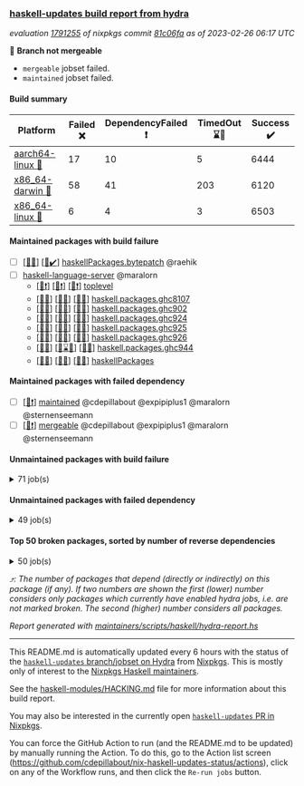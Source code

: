 ### [haskell-updates build report from hydra](https://hydra.nixos.org/jobset/nixpkgs/haskell-updates)
*evaluation [1791255](https://hydra.nixos.org/eval/1791255) of nixpkgs commit [81c06fa](https://github.com/NixOS/nixpkgs/commits/81c06fad7329dea2a56d989b2210e39711cfa8e3) as of 2023-02-26 06:17 UTC*

:red_circle: **Branch not mergeable**
  * `mergeable` jobset failed.
  * `maintained` jobset failed.

#### Build summary

 | Platform | Failed :x: | DependencyFailed :heavy_exclamation_mark: | TimedOut :hourglass::no_entry_sign: | Success :heavy_check_mark: | 
 | --- | --- | --- | --- | --- | 
 | [aarch64-linux :iphone:](https://hydra.nixos.org/eval/1791255?filter=.aarch64-linux) | 17 | 10 | 5 | 6444 | 
 | [x86_64-darwin :apple:](https://hydra.nixos.org/eval/1791255?filter=.x86_64-darwin) | 58 | 41 | 203 | 6120 | 
 | [x86_64-linux :penguin:](https://hydra.nixos.org/eval/1791255?filter=.x86_64-linux) | 6 | 4 | 3 | 6503 | 
#### Maintained packages with build failure
- [ ] [[:apple::x:]](https://hydra.nixos.org/build/209954454) [[:penguin::heavy_check_mark:]](https://hydra.nixos.org/build/209952263) [haskellPackages.bytepatch](https://hydra.nixos.org/eval/1791255?filter=haskellPackages.bytepatch) @raehik
- [ ] [haskell-language-server](https://hydra.nixos.org/eval/1791255?filter=haskell-language-server) @maralorn
  - [[:iphone::heavy_exclamation_mark:]](https://hydra.nixos.org/build/209951145) [[:apple::heavy_exclamation_mark:]](https://hydra.nixos.org/build/209955593) [[:penguin::heavy_exclamation_mark:]](https://hydra.nixos.org/build/209952945) [toplevel](https://hydra.nixos.org/eval/1791255?filter=haskell-language-server)
  - [[:iphone::x:]](https://hydra.nixos.org/build/209952603) [[:apple::x:]](https://hydra.nixos.org/build/209956152) [[:penguin::x:]](https://hydra.nixos.org/build/209954206) [haskell.packages.ghc8107](https://hydra.nixos.org/eval/1791255?filter=haskell.packages.ghc8107.haskell-language-server)
  - [[:iphone::x:]](https://hydra.nixos.org/build/209953105) [[:apple::x:]](https://hydra.nixos.org/build/209951479) [[:penguin::x:]](https://hydra.nixos.org/build/209955437) [haskell.packages.ghc902](https://hydra.nixos.org/eval/1791255?filter=haskell.packages.ghc902.haskell-language-server)
  - [[:iphone::x:]](https://hydra.nixos.org/build/209953048) [[:apple::x:]](https://hydra.nixos.org/build/209954298) [[:penguin::x:]](https://hydra.nixos.org/build/209954137) [haskell.packages.ghc924](https://hydra.nixos.org/eval/1791255?filter=haskell.packages.ghc924.haskell-language-server)
  - [[:iphone::x:]](https://hydra.nixos.org/build/209954243) [[:apple::x:]](https://hydra.nixos.org/build/209955189) [[:penguin::x:]](https://hydra.nixos.org/build/209954491) [haskell.packages.ghc925](https://hydra.nixos.org/eval/1791255?filter=haskell.packages.ghc925.haskell-language-server)
  - [[:iphone::x:]](https://hydra.nixos.org/build/209953602) [[:apple::x:]](https://hydra.nixos.org/build/209954858) [[:penguin::x:]](https://hydra.nixos.org/build/209951540) [haskell.packages.ghc926](https://hydra.nixos.org/eval/1791255?filter=haskell.packages.ghc926.haskell-language-server)
  - [[:iphone::x:]](https://hydra.nixos.org/build/210481137) [[:apple::hourglass::no_entry_sign:]](https://hydra.nixos.org/build/210481112) [[:penguin::x:]](https://hydra.nixos.org/build/210481147) [haskell.packages.ghc944](https://hydra.nixos.org/eval/1791255?filter=haskell.packages.ghc944.haskell-language-server)
  - [[:iphone::x:]](https://hydra.nixos.org/build/209951643) [[:apple::x:]](https://hydra.nixos.org/build/209950937) [[:penguin::x:]](https://hydra.nixos.org/build/209951330) [haskellPackages](https://hydra.nixos.org/eval/1791255?filter=haskellPackages.haskell-language-server)
#### Maintained packages with failed dependency
- [ ] [[:penguin::heavy_exclamation_mark:]](https://hydra.nixos.org/build/210527243) [maintained](https://hydra.nixos.org/eval/1791255?filter=maintained) @cdepillabout @expipiplus1 @maralorn @sternenseemann
- [ ] [[:penguin::heavy_exclamation_mark:]](https://hydra.nixos.org/build/210123546) [mergeable](https://hydra.nixos.org/eval/1791255?filter=mergeable) @cdepillabout @expipiplus1 @maralorn @sternenseemann
#### Unmaintained packages with build failure
<details><summary>71 job(s) </summary>

- [ ] [[:iphone::x:]](https://hydra.nixos.org/build/209046846) [[:apple::hourglass::no_entry_sign:]](https://hydra.nixos.org/build/209041478) [[:penguin::heavy_check_mark:]](https://hydra.nixos.org/build/209044185) [haskellPackages.quic](https://hydra.nixos.org/eval/1791255?filter=haskellPackages.quic)  :arrow_heading_up: 2 | 2
- [ ] [[:iphone::x:]](https://hydra.nixos.org/build/209359120) [[:apple::heavy_check_mark:]](https://hydra.nixos.org/build/209358625) [[:penguin::heavy_check_mark:]](https://hydra.nixos.org/build/209363657) [haskellPackages.Crypto](https://hydra.nixos.org/eval/1791255?filter=haskellPackages.Crypto)  :arrow_heading_up: 1 | 22
- [ ] [[:iphone::heavy_check_mark:]](https://hydra.nixos.org/build/209951693) [[:apple::x:]](https://hydra.nixos.org/build/209950966) [[:penguin::heavy_check_mark:]](https://hydra.nixos.org/build/209954744) [haskellPackages.thyme](https://hydra.nixos.org/eval/1791255?filter=haskellPackages.thyme)  :arrow_heading_up: 1 | 15
- [ ] [[:iphone::x:]](https://hydra.nixos.org/build/209952679) [[:apple::heavy_check_mark:]](https://hydra.nixos.org/build/209950687) [[:penguin::heavy_check_mark:]](https://hydra.nixos.org/build/209955960) [haskellPackages.hw-simd](https://hydra.nixos.org/eval/1791255?filter=haskellPackages.hw-simd)  :arrow_heading_up: 1 | 8
- [ ] [[:iphone::heavy_check_mark:]](https://hydra.nixos.org/build/210123548) [[:apple::x:]](https://hydra.nixos.org/build/210123554) [[:penguin::heavy_check_mark:]](https://hydra.nixos.org/build/210123551) [haskellPackages.inline-r](https://hydra.nixos.org/eval/1791255?filter=haskellPackages.inline-r)  :arrow_heading_up: 1 | 4
- [ ] [[:iphone::heavy_check_mark:]](https://hydra.nixos.org/build/209363891) [[:apple::x:]](https://hydra.nixos.org/build/209365573) [[:penguin::x:]](https://hydra.nixos.org/build/209356952) [haskellPackages.type-natural](https://hydra.nixos.org/eval/1791255?filter=haskellPackages.type-natural)  :arrow_heading_up: 1 | 4
- [ ] [[:iphone::x:]](https://hydra.nixos.org/build/209030274) [[:apple::heavy_check_mark:]](https://hydra.nixos.org/build/209046863) [[:penguin::heavy_check_mark:]](https://hydra.nixos.org/build/209042297) [haskellPackages.long-double](https://hydra.nixos.org/eval/1791255?filter=haskellPackages.long-double)  :arrow_heading_up: 1 | 2
- [ ] [[:iphone::heavy_check_mark:]](https://hydra.nixos.org/build/209955323) [[:apple::x:]](https://hydra.nixos.org/build/209951739) [[:penguin::heavy_check_mark:]](https://hydra.nixos.org/build/209954687) [haskellPackages.posix-socket](https://hydra.nixos.org/eval/1791255?filter=haskellPackages.posix-socket)  :arrow_heading_up: 1 | 2
- [ ] [[:iphone::heavy_check_mark:]](https://hydra.nixos.org/build/210527203) [[:apple::x:]](https://hydra.nixos.org/build/210527270) [[:penguin::heavy_check_mark:]](https://hydra.nixos.org/build/210527200) [haskellPackages.gi-gdkx11](https://hydra.nixos.org/eval/1791255?filter=haskellPackages.gi-gdkx11)  :arrow_heading_up: 1 | 1
- [ ] [[:iphone::x:]](https://hydra.nixos.org/build/209361817) [[:apple::heavy_check_mark:]](https://hydra.nixos.org/build/209361181) [[:penguin::heavy_check_mark:]](https://hydra.nixos.org/build/209357504) [haskellPackages.mighty-metropolis](https://hydra.nixos.org/eval/1791255?filter=haskellPackages.mighty-metropolis)  :arrow_heading_up: 1 | 1
- [ ] [[:iphone::x:]](https://hydra.nixos.org/build/209365365) [[:apple::heavy_check_mark:]](https://hydra.nixos.org/build/209360455) [[:penguin::heavy_check_mark:]](https://hydra.nixos.org/build/209361668) [haskellPackages.nlopt-haskell](https://hydra.nixos.org/eval/1791255?filter=haskellPackages.nlopt-haskell)  :arrow_heading_up: 1 | 1
- [ ] [[:iphone::heavy_check_mark:]](https://hydra.nixos.org/build/209032682) [[:apple::x:]](https://hydra.nixos.org/build/209030396) [[:penguin::heavy_check_mark:]](https://hydra.nixos.org/build/209038242) [haskellPackages.openal-ffi](https://hydra.nixos.org/eval/1791255?filter=haskellPackages.openal-ffi)  :arrow_heading_up: 1 | 1
- [ ] [[:apple::x:]](https://hydra.nixos.org/build/209365700) [[:penguin::heavy_check_mark:]](https://hydra.nixos.org/build/209365479) [haskellPackages.swisstable](https://hydra.nixos.org/eval/1791255?filter=haskellPackages.swisstable)  :arrow_heading_up: 1 | 1
- [ ] [[:iphone::x:]](https://hydra.nixos.org/build/209951883) [[:apple::x:]](https://hydra.nixos.org/build/209951257) [[:penguin::x:]](https://hydra.nixos.org/build/209954193) [haskellPackages.exon](https://hydra.nixos.org/eval/1791255?filter=haskellPackages.exon)  :arrow_heading_up: 0 | 13
- [ ] [[:iphone::x:]](https://hydra.nixos.org/build/209028488) [[:apple::heavy_check_mark:]](https://hydra.nixos.org/build/209042332) [[:penguin::heavy_check_mark:]](https://hydra.nixos.org/build/209045209) [haskellPackages.freetype2](https://hydra.nixos.org/eval/1791255?filter=haskellPackages.freetype2)  :arrow_heading_up: 0 | 9
- [ ] [[:iphone::heavy_check_mark:]](https://hydra.nixos.org/build/209358988) [[:apple::x:]](https://hydra.nixos.org/build/209364075) [[:penguin::heavy_check_mark:]](https://hydra.nixos.org/build/209359189) [haskellPackages.pipes-zlib](https://hydra.nixos.org/eval/1791255?filter=haskellPackages.pipes-zlib)  :arrow_heading_up: 0 | 5
- [ ] [[:iphone::x:]](https://hydra.nixos.org/build/209038946) [[:apple::heavy_check_mark:]](https://hydra.nixos.org/build/209045110) [[:penguin::heavy_check_mark:]](https://hydra.nixos.org/build/209044767) [haskellPackages.picosat](https://hydra.nixos.org/eval/1791255?filter=haskellPackages.picosat)  :arrow_heading_up: 0 | 3
- [ ] [[:iphone::heavy_check_mark:]](https://hydra.nixos.org/build/209951750) [[:apple::x:]](https://hydra.nixos.org/build/209954278) [[:penguin::x:]](https://hydra.nixos.org/build/209953544) [haskellPackages.json-rpc](https://hydra.nixos.org/eval/1791255?filter=haskellPackages.json-rpc)  :arrow_heading_up: 0 | 2
- [ ] [[:iphone::heavy_check_mark:]](https://hydra.nixos.org/build/209954276) [[:apple::x:]](https://hydra.nixos.org/build/209954959) [[:penguin::heavy_check_mark:]](https://hydra.nixos.org/build/209954330) [haskellPackages.h-raylib](https://hydra.nixos.org/eval/1791255?filter=haskellPackages.h-raylib)  :arrow_heading_up: 0 | 1
- [ ] [[:iphone::heavy_check_mark:]](https://hydra.nixos.org/build/209039781) [[:apple::x:]](https://hydra.nixos.org/build/209034105) [[:penguin::heavy_check_mark:]](https://hydra.nixos.org/build/209032999) [haskellPackages.hamid](https://hydra.nixos.org/eval/1791255?filter=haskellPackages.hamid)  :arrow_heading_up: 0 | 1
- [ ] [[:iphone::heavy_check_mark:]](https://hydra.nixos.org/build/209365688) [[:apple::x:]](https://hydra.nixos.org/build/209361430) [[:penguin::heavy_check_mark:]](https://hydra.nixos.org/build/209364325) [haskellPackages.hmatrix-morpheus](https://hydra.nixos.org/eval/1791255?filter=haskellPackages.hmatrix-morpheus)  :arrow_heading_up: 0 | 1
- [ ] [[:iphone::heavy_check_mark:]](https://hydra.nixos.org/build/209032040) [[:apple::x:]](https://hydra.nixos.org/build/209046460) [[:penguin::heavy_check_mark:]](https://hydra.nixos.org/build/209044834) [haskellPackages.huckleberry](https://hydra.nixos.org/eval/1791255?filter=haskellPackages.huckleberry)  :arrow_heading_up: 0 | 1
- [ ] [[:iphone::heavy_check_mark:]](https://hydra.nixos.org/build/209041265) [[:apple::x:]](https://hydra.nixos.org/build/209041884) [[:penguin::heavy_check_mark:]](https://hydra.nixos.org/build/209033734) [haskellPackages.select](https://hydra.nixos.org/eval/1791255?filter=haskellPackages.select)  :arrow_heading_up: 0 | 1
- [ ] [[:iphone::heavy_check_mark:]](https://hydra.nixos.org/build/209357611) [[:apple::x:]](https://hydra.nixos.org/build/209362341) [[:penguin::heavy_check_mark:]](https://hydra.nixos.org/build/209361543) [haskellPackages.simple-vec3](https://hydra.nixos.org/eval/1791255?filter=haskellPackages.simple-vec3)  :arrow_heading_up: 0 | 1
- [ ] [[:iphone::heavy_check_mark:]](https://hydra.nixos.org/build/209027522) [[:apple::x:]](https://hydra.nixos.org/build/209037369) [[:penguin::heavy_check_mark:]](https://hydra.nixos.org/build/209030513) [haskellPackages.sysinfo](https://hydra.nixos.org/eval/1791255?filter=haskellPackages.sysinfo)  :arrow_heading_up: 0 | 1
- [ ] [[:iphone::heavy_check_mark:]](https://hydra.nixos.org/build/209361094) [[:apple::x:]](https://hydra.nixos.org/build/209356895) [[:penguin::heavy_check_mark:]](https://hydra.nixos.org/build/209363027) [haskellPackages.FractalArt](https://hydra.nixos.org/eval/1791255?filter=haskellPackages.FractalArt) 
- [ ] [[:iphone::x:]](https://hydra.nixos.org/build/209043561) [[:apple::heavy_check_mark:]](https://hydra.nixos.org/build/209033872) [[:penguin::heavy_check_mark:]](https://hydra.nixos.org/build/209030802) [haskellPackages.HsASA](https://hydra.nixos.org/eval/1791255?filter=haskellPackages.HsASA) 
- [ ] [[:iphone::heavy_check_mark:]](https://hydra.nixos.org/build/209041993) [[:apple::x:]](https://hydra.nixos.org/build/209036878) [[:penguin::heavy_check_mark:]](https://hydra.nixos.org/build/209034497) [haskellPackages.al](https://hydra.nixos.org/eval/1791255?filter=haskellPackages.al) 
- [ ] [[:iphone::heavy_check_mark:]](https://hydra.nixos.org/build/209040210) [[:apple::x:]](https://hydra.nixos.org/build/209029029) [[:penguin::heavy_check_mark:]](https://hydra.nixos.org/build/209041755) [haskellPackages.env-extra](https://hydra.nixos.org/eval/1791255?filter=haskellPackages.env-extra) 
- [ ] [[:iphone::heavy_check_mark:]](https://hydra.nixos.org/build/209359608) [[:apple::x:]](https://hydra.nixos.org/build/209358395) [[:penguin::heavy_check_mark:]](https://hydra.nixos.org/build/209362123) [haskellPackages.epub-tools](https://hydra.nixos.org/eval/1791255?filter=haskellPackages.epub-tools) 
- [ ] [[:iphone::heavy_check_mark:]](https://hydra.nixos.org/build/209039125) [[:apple::x:]](https://hydra.nixos.org/build/209035742) [[:penguin::heavy_check_mark:]](https://hydra.nixos.org/build/209043684) [haskellPackages.float128](https://hydra.nixos.org/eval/1791255?filter=haskellPackages.float128) 
- [ ] [[:iphone::heavy_check_mark:]](https://hydra.nixos.org/build/209041192) [[:apple::x:]](https://hydra.nixos.org/build/209035354) [[:penguin::heavy_check_mark:]](https://hydra.nixos.org/build/209035065) [haskellPackages.fudgets](https://hydra.nixos.org/eval/1791255?filter=haskellPackages.fudgets) 
- [ ] [[:iphone::heavy_check_mark:]](https://hydra.nixos.org/build/209955933) [[:apple::x:]](https://hydra.nixos.org/build/209956273) [[:penguin::heavy_check_mark:]](https://hydra.nixos.org/build/209953684) [haskellPackages.gerrit](https://hydra.nixos.org/eval/1791255?filter=haskellPackages.gerrit) 
- [ ] [[:apple::x:]](https://hydra.nixos.org/build/210527220) [haskellPackages.gi-gtkosxapplication](https://hydra.nixos.org/eval/1791255?filter=haskellPackages.gi-gtkosxapplication) 
- [ ] [[:apple::x:]](https://hydra.nixos.org/build/209359436) [haskellPackages.gtk-mac-integration](https://hydra.nixos.org/eval/1791255?filter=haskellPackages.gtk-mac-integration) 
- [ ] [[:iphone::heavy_check_mark:]](https://hydra.nixos.org/build/209360800) [[:apple::x:]](https://hydra.nixos.org/build/209358885) [[:penguin::heavy_check_mark:]](https://hydra.nixos.org/build/209365569) [haskellPackages.gtk-traymanager](https://hydra.nixos.org/eval/1791255?filter=haskellPackages.gtk-traymanager) 
- [ ] [[:apple::x:]](https://hydra.nixos.org/build/209358837) [haskellPackages.gtk3-mac-integration](https://hydra.nixos.org/eval/1791255?filter=haskellPackages.gtk3-mac-integration) 
- [ ] [[:iphone::heavy_check_mark:]](https://hydra.nixos.org/build/209366024) [[:apple::x:]](https://hydra.nixos.org/build/209363206) [[:penguin::heavy_check_mark:]](https://hydra.nixos.org/build/209364262) [haskellPackages.highlight](https://hydra.nixos.org/eval/1791255?filter=haskellPackages.highlight) 
- [ ] [[:iphone::heavy_check_mark:]](https://hydra.nixos.org/build/209955843) [[:apple::x:]](https://hydra.nixos.org/build/209954473) [[:penguin::heavy_check_mark:]](https://hydra.nixos.org/build/209952432) [haskellPackages.hinotify-conduit](https://hydra.nixos.org/eval/1791255?filter=haskellPackages.hinotify-conduit) 
- [ ] [[:iphone::heavy_check_mark:]](https://hydra.nixos.org/build/209033371) [[:apple::x:]](https://hydra.nixos.org/build/209040201) [[:penguin::heavy_check_mark:]](https://hydra.nixos.org/build/209028682) [haskellPackages.hsshellscript](https://hydra.nixos.org/eval/1791255?filter=haskellPackages.hsshellscript) 
- [ ] [[:iphone::heavy_check_mark:]](https://hydra.nixos.org/build/209028049) [[:apple::x:]](https://hydra.nixos.org/build/209037503) [[:penguin::heavy_check_mark:]](https://hydra.nixos.org/build/209033339) [haskellPackages.hssourceinfo](https://hydra.nixos.org/eval/1791255?filter=haskellPackages.hssourceinfo) 
- [ ] [[:iphone::heavy_check_mark:]](https://hydra.nixos.org/build/209028726) [[:apple::x:]](https://hydra.nixos.org/build/209036581) [[:penguin::heavy_check_mark:]](https://hydra.nixos.org/build/209032595) [haskellPackages.hunspell-hs](https://hydra.nixos.org/eval/1791255?filter=haskellPackages.hunspell-hs) 
- [ ] [[:apple::x:]](https://hydra.nixos.org/build/209363816) [[:penguin::heavy_check_mark:]](https://hydra.nixos.org/build/209359344) [haskellPackages.inline-asm](https://hydra.nixos.org/eval/1791255?filter=haskellPackages.inline-asm) 
- [ ] [[:iphone::heavy_check_mark:]](https://hydra.nixos.org/build/209043120) [[:apple::x:]](https://hydra.nixos.org/build/209037299) [[:penguin::heavy_check_mark:]](https://hydra.nixos.org/build/209040383) [haskellPackages.interprocess](https://hydra.nixos.org/eval/1791255?filter=haskellPackages.interprocess) 
- [ ] [[:iphone::heavy_check_mark:]](https://hydra.nixos.org/build/209364441) [[:apple::x:]](https://hydra.nixos.org/build/209361167) [[:penguin::heavy_check_mark:]](https://hydra.nixos.org/build/209365587) [haskellPackages.intricacy](https://hydra.nixos.org/eval/1791255?filter=haskellPackages.intricacy) 
- [ ] [[:iphone::heavy_check_mark:]](https://hydra.nixos.org/build/209043196) [[:apple::x:]](https://hydra.nixos.org/build/209037848) [[:penguin::heavy_check_mark:]](https://hydra.nixos.org/build/209047112) [haskellPackages.ipcvar](https://hydra.nixos.org/eval/1791255?filter=haskellPackages.ipcvar) 
- [ ] [[:apple::x:]](https://hydra.nixos.org/build/209043496) [haskellPackages.kqueue](https://hydra.nixos.org/eval/1791255?filter=haskellPackages.kqueue) 
- [ ] [[:iphone::heavy_check_mark:]](https://hydra.nixos.org/build/209034923) [[:apple::x:]](https://hydra.nixos.org/build/209028600) [[:penguin::heavy_check_mark:]](https://hydra.nixos.org/build/209029340) [haskellPackages.linux-framebuffer](https://hydra.nixos.org/eval/1791255?filter=haskellPackages.linux-framebuffer) 
- [ ] [[:iphone::heavy_check_mark:]](https://hydra.nixos.org/build/209954867) [[:apple::heavy_check_mark:]](https://hydra.nixos.org/build/209954223) [[:penguin::x:]](https://hydra.nixos.org/build/209953415) [haskellPackages.ltext](https://hydra.nixos.org/eval/1791255?filter=haskellPackages.ltext) 
- [ ] [[:iphone::heavy_check_mark:]](https://hydra.nixos.org/build/209953078) [[:apple::x:]](https://hydra.nixos.org/build/209953163) [[:penguin::heavy_check_mark:]](https://hydra.nixos.org/build/209955370) [haskellPackages.mediawiki2latex](https://hydra.nixos.org/eval/1791255?filter=haskellPackages.mediawiki2latex) 
- [ ] [[:iphone::heavy_check_mark:]](https://hydra.nixos.org/build/209032281) [[:apple::x:]](https://hydra.nixos.org/build/209035640) [[:penguin::heavy_check_mark:]](https://hydra.nixos.org/build/209046301) [haskellPackages.memfd](https://hydra.nixos.org/eval/1791255?filter=haskellPackages.memfd) 
- [ ] [[:iphone::heavy_check_mark:]](https://hydra.nixos.org/build/209952642) [[:apple::x:]](https://hydra.nixos.org/build/209950611) [[:penguin::heavy_check_mark:]](https://hydra.nixos.org/build/209951323) [haskellPackages.persistent-pagination](https://hydra.nixos.org/eval/1791255?filter=haskellPackages.persistent-pagination) 
- [ ] [[:iphone::heavy_check_mark:]](https://hydra.nixos.org/build/209356982) [[:apple::x:]](https://hydra.nixos.org/build/209360083) [[:penguin::heavy_check_mark:]](https://hydra.nixos.org/build/209359452) [haskellPackages.phatsort](https://hydra.nixos.org/eval/1791255?filter=haskellPackages.phatsort) 
- [ ] [[:iphone::heavy_check_mark:]](https://hydra.nixos.org/build/209952472) [[:apple::x:]](https://hydra.nixos.org/build/209952784) [[:penguin::heavy_check_mark:]](https://hydra.nixos.org/build/209956072) [haskellPackages.ping-wrapper](https://hydra.nixos.org/eval/1791255?filter=haskellPackages.ping-wrapper) 
- [ ] [[:iphone::heavy_check_mark:]](https://hydra.nixos.org/build/209034271) [[:apple::x:]](https://hydra.nixos.org/build/209032285) [[:penguin::heavy_check_mark:]](https://hydra.nixos.org/build/209029256) [haskellPackages.posix-timer](https://hydra.nixos.org/eval/1791255?filter=haskellPackages.posix-timer) 
- [ ] [[:iphone::heavy_check_mark:]](https://hydra.nixos.org/build/209956355) [[:apple::x:]](https://hydra.nixos.org/build/209955212) [[:penguin::heavy_check_mark:]](https://hydra.nixos.org/build/209954562) [haskellPackages.powerqueue-distributed](https://hydra.nixos.org/eval/1791255?filter=haskellPackages.powerqueue-distributed) 
- [ ] [[:iphone::heavy_check_mark:]](https://hydra.nixos.org/build/209031661) [[:apple::x:]](https://hydra.nixos.org/build/209042470) [[:penguin::heavy_check_mark:]](https://hydra.nixos.org/build/209043555) [haskellPackages.procex](https://hydra.nixos.org/eval/1791255?filter=haskellPackages.procex) 
- [ ] [[:iphone::heavy_check_mark:]](https://hydra.nixos.org/build/209046125) [[:apple::x:]](https://hydra.nixos.org/build/209044053) [[:penguin::heavy_check_mark:]](https://hydra.nixos.org/build/209039122) [haskellPackages.pthread](https://hydra.nixos.org/eval/1791255?filter=haskellPackages.pthread) 
- [ ] [[:iphone::x:]](https://hydra.nixos.org/build/209950893) [[:apple::x:]](https://hydra.nixos.org/build/209953338) [[:penguin::x:]](https://hydra.nixos.org/build/209953465) [haskellPackages.quickcheck-lockstep](https://hydra.nixos.org/eval/1791255?filter=haskellPackages.quickcheck-lockstep) 
- [ ] [[:iphone::heavy_check_mark:]](https://hydra.nixos.org/build/209952504) [[:apple::x:]](https://hydra.nixos.org/build/209955385) [[:penguin::heavy_check_mark:]](https://hydra.nixos.org/build/209954901) [haskellPackages.sandwich-webdriver](https://hydra.nixos.org/eval/1791255?filter=haskellPackages.sandwich-webdriver) 
- [ ] [[:iphone::hourglass::no_entry_sign:]](https://hydra.nixos.org/build/209953133) [[:apple::x:]](https://hydra.nixos.org/build/209953444) [[:penguin::hourglass::no_entry_sign:]](https://hydra.nixos.org/build/209952457) [haskellPackages.servant-serialization](https://hydra.nixos.org/eval/1791255?filter=haskellPackages.servant-serialization) 
- [ ] [[:iphone::heavy_check_mark:]](https://hydra.nixos.org/build/209036053) [[:apple::x:]](https://hydra.nixos.org/build/209032373) [[:penguin::heavy_check_mark:]](https://hydra.nixos.org/build/209030175) [haskellPackages.shared-memory](https://hydra.nixos.org/eval/1791255?filter=haskellPackages.shared-memory) 
- [ ] [[:iphone::x:]](https://hydra.nixos.org/build/209953155) [[:apple::heavy_check_mark:]](https://hydra.nixos.org/build/209956309) [[:penguin::hourglass::no_entry_sign:]](https://hydra.nixos.org/build/209951847) [haskellPackages.significant-figures](https://hydra.nixos.org/eval/1791255?filter=haskellPackages.significant-figures) 
- [ ] [[:iphone::heavy_check_mark:]](https://hydra.nixos.org/build/209365452) [[:apple::x:]](https://hydra.nixos.org/build/209358547) [[:penguin::heavy_check_mark:]](https://hydra.nixos.org/build/209361267) [haskellPackages.tailfile-hinotify](https://hydra.nixos.org/eval/1791255?filter=haskellPackages.tailfile-hinotify) 
- [ ] [[:iphone::x:]](https://hydra.nixos.org/build/209038814) [[:penguin::heavy_check_mark:]](https://hydra.nixos.org/build/209041712) [haskellPackages.tasty-papi](https://hydra.nixos.org/eval/1791255?filter=haskellPackages.tasty-papi) 
- [ ] [[:iphone::x:]](https://hydra.nixos.org/build/209955992) [[:apple::heavy_check_mark:]](https://hydra.nixos.org/build/209955150) [[:penguin::heavy_check_mark:]](https://hydra.nixos.org/build/209955839) [haskellPackages.the-snip](https://hydra.nixos.org/eval/1791255?filter=haskellPackages.the-snip) 
- [ ] [[:iphone::x:]](https://hydra.nixos.org/build/209045887) [[:apple::heavy_check_mark:]](https://hydra.nixos.org/build/209040991) [[:penguin::heavy_check_mark:]](https://hydra.nixos.org/build/209032337) [haskellPackages.wiringPi](https://hydra.nixos.org/eval/1791255?filter=haskellPackages.wiringPi) 
- [ ] [[:iphone::x:]](https://hydra.nixos.org/build/209360576) [[:apple::heavy_check_mark:]](https://hydra.nixos.org/build/209360888) [[:penguin::heavy_check_mark:]](https://hydra.nixos.org/build/209361815) [haskellPackages.x86-64bit](https://hydra.nixos.org/eval/1791255?filter=haskellPackages.x86-64bit) 
- [ ] [[:iphone::heavy_check_mark:]](https://hydra.nixos.org/build/209045203) [[:apple::x:]](https://hydra.nixos.org/build/209027988) [[:penguin::heavy_check_mark:]](https://hydra.nixos.org/build/209035257) [haskellPackages.yoga](https://hydra.nixos.org/eval/1791255?filter=haskellPackages.yoga) 
- [ ] [[:iphone::heavy_check_mark:]](https://hydra.nixos.org/build/209042150) [[:apple::x:]](https://hydra.nixos.org/build/209035511) [[:penguin::heavy_check_mark:]](https://hydra.nixos.org/build/209036440) [haskellPackages.zot](https://hydra.nixos.org/eval/1791255?filter=haskellPackages.zot) 
- [ ] [[:iphone::heavy_check_mark:]](https://hydra.nixos.org/build/209039075) [[:apple::x:]](https://hydra.nixos.org/build/209038618) [[:penguin::heavy_check_mark:]](https://hydra.nixos.org/build/209030899) [haskellPackages.zxcvbn-c](https://hydra.nixos.org/eval/1791255?filter=haskellPackages.zxcvbn-c) 
</details>

#### Unmaintained packages with failed dependency
<details><summary>49 job(s) </summary>

- [ ] [[:iphone::heavy_check_mark:]](https://hydra.nixos.org/build/209955499) [[:apple::heavy_exclamation_mark:]](https://hydra.nixos.org/build/209953858) [[:penguin::heavy_check_mark:]](https://hydra.nixos.org/build/209954638) [haskellPackages.criterion](https://hydra.nixos.org/eval/1791255?filter=haskellPackages.criterion)  :arrow_heading_up: 11 | 63
- [ ] [[:iphone::heavy_check_mark:]](https://hydra.nixos.org/build/209954584) [[:apple::heavy_exclamation_mark:]](https://hydra.nixos.org/build/209950930) [[:penguin::heavy_check_mark:]](https://hydra.nixos.org/build/209953250) [haskellPackages.HasBigDecimal](https://hydra.nixos.org/eval/1791255?filter=haskellPackages.HasBigDecimal)  :arrow_heading_up: 4 | 12
- [ ] [[:iphone::heavy_check_mark:]](https://hydra.nixos.org/build/209950805) [[:apple::heavy_exclamation_mark:]](https://hydra.nixos.org/build/209951893) [[:penguin::heavy_check_mark:]](https://hydra.nixos.org/build/209953227) [haskellPackages.data-sketches](https://hydra.nixos.org/eval/1791255?filter=haskellPackages.data-sketches)  :arrow_heading_up: 3 | 9
- [ ] [[:iphone::heavy_check_mark:]](https://hydra.nixos.org/build/209951410) [[:apple::heavy_exclamation_mark:]](https://hydra.nixos.org/build/209951456) [[:penguin::heavy_check_mark:]](https://hydra.nixos.org/build/209953092) [haskellPackages.avro](https://hydra.nixos.org/eval/1791255?filter=haskellPackages.avro)  :arrow_heading_up: 2 | 10
- [ ] [[:iphone::heavy_check_mark:]](https://hydra.nixos.org/build/209951748) [[:apple::heavy_exclamation_mark:]](https://hydra.nixos.org/build/209955909) [[:penguin::heavy_check_mark:]](https://hydra.nixos.org/build/209954069) [haskellPackages.prometheus-client](https://hydra.nixos.org/eval/1791255?filter=haskellPackages.prometheus-client)  :arrow_heading_up: 2 | 8
- [ ] [[:iphone::heavy_check_mark:]](https://hydra.nixos.org/build/209955668) [[:apple::heavy_exclamation_mark:]](https://hydra.nixos.org/build/209953109) [[:penguin::heavy_check_mark:]](https://hydra.nixos.org/build/209950808) [haskellPackages.buffer-builder](https://hydra.nixos.org/eval/1791255?filter=haskellPackages.buffer-builder)  :arrow_heading_up: 1 | 6
- [ ] [[:iphone::heavy_check_mark:]](https://hydra.nixos.org/build/209952858) [[:apple::heavy_exclamation_mark:]](https://hydra.nixos.org/build/209954288) [[:penguin::heavy_check_mark:]](https://hydra.nixos.org/build/209955398) [haskellPackages.statistics-linreg](https://hydra.nixos.org/eval/1791255?filter=haskellPackages.statistics-linreg)  :arrow_heading_up: 1 | 2
- [ ] [[:iphone::heavy_check_mark:]](https://hydra.nixos.org/build/209952904) [[:apple::heavy_exclamation_mark:]](https://hydra.nixos.org/build/209953384) [[:penguin::heavy_check_mark:]](https://hydra.nixos.org/build/209955651) [haskellPackages.async-refresh](https://hydra.nixos.org/eval/1791255?filter=haskellPackages.async-refresh)  :arrow_heading_up: 1 | 1
- [ ] [futhark](https://hydra.nixos.org/eval/1791255?filter=futhark)  :arrow_heading_up: 1 | 1
  - [[:iphone::heavy_check_mark:]](https://hydra.nixos.org/build/209951605) [[:apple::heavy_check_mark:]](https://hydra.nixos.org/build/209954907) [[:penguin::heavy_check_mark:]](https://hydra.nixos.org/build/209956098) [toplevel](https://hydra.nixos.org/eval/1791255?filter=futhark)
  - [[:iphone::heavy_check_mark:]](https://hydra.nixos.org/build/209953640) [[:apple::heavy_exclamation_mark:]](https://hydra.nixos.org/build/209954433) [[:penguin::heavy_check_mark:]](https://hydra.nixos.org/build/209951914) [haskellPackages](https://hydra.nixos.org/eval/1791255?filter=haskellPackages.futhark)
- [ ] [[:iphone::heavy_exclamation_mark:]](https://hydra.nixos.org/build/209954663) [[:apple::heavy_exclamation_mark:]](https://hydra.nixos.org/build/209953838) [[:penguin::heavy_check_mark:]](https://hydra.nixos.org/build/209956189) [haskellPackages.http3](https://hydra.nixos.org/eval/1791255?filter=haskellPackages.http3)  :arrow_heading_up: 1 | 1
- [ ] [[:iphone::heavy_check_mark:]](https://hydra.nixos.org/build/209953994) [[:apple::heavy_exclamation_mark:]](https://hydra.nixos.org/build/209951139) [[:penguin::heavy_check_mark:]](https://hydra.nixos.org/build/209952792) [haskellPackages.shapes-math](https://hydra.nixos.org/eval/1791255?filter=haskellPackages.shapes-math)  :arrow_heading_up: 1 | 1
- [ ] [[:iphone::heavy_check_mark:]](https://hydra.nixos.org/build/209950803) [[:apple::heavy_exclamation_mark:]](https://hydra.nixos.org/build/209953147) [[:penguin::heavy_check_mark:]](https://hydra.nixos.org/build/209952659) [haskellPackages.discrimination](https://hydra.nixos.org/eval/1791255?filter=haskellPackages.discrimination)  :arrow_heading_up: 0 | 9
- [ ] [[:iphone::heavy_check_mark:]](https://hydra.nixos.org/build/209951092) [[:apple::heavy_exclamation_mark:]](https://hydra.nixos.org/build/209952938) [[:penguin::heavy_check_mark:]](https://hydra.nixos.org/build/209953851) [haskellPackages.language-avro](https://hydra.nixos.org/eval/1791255?filter=haskellPackages.language-avro)  :arrow_heading_up: 0 | 5
- [ ] [[:iphone::heavy_check_mark:]](https://hydra.nixos.org/build/209956175) [[:apple::heavy_exclamation_mark:]](https://hydra.nixos.org/build/209954909) [[:penguin::heavy_check_mark:]](https://hydra.nixos.org/build/209955365) [haskellPackages.prometheus-metrics-ghc](https://hydra.nixos.org/eval/1791255?filter=haskellPackages.prometheus-metrics-ghc)  :arrow_heading_up: 0 | 4
- [ ] [[:iphone::heavy_exclamation_mark:]](https://hydra.nixos.org/build/209955569) [[:apple::heavy_check_mark:]](https://hydra.nixos.org/build/209954673) [[:penguin::heavy_check_mark:]](https://hydra.nixos.org/build/209954914) [haskellPackages.hw-dsv](https://hydra.nixos.org/eval/1791255?filter=haskellPackages.hw-dsv)  :arrow_heading_up: 0 | 3
- [ ] [[:iphone::heavy_check_mark:]](https://hydra.nixos.org/build/209951263) [[:apple::heavy_exclamation_mark:]](https://hydra.nixos.org/build/209951887) [[:penguin::heavy_check_mark:]](https://hydra.nixos.org/build/209954117) [haskellPackages.wai-middleware-prometheus](https://hydra.nixos.org/eval/1791255?filter=haskellPackages.wai-middleware-prometheus)  :arrow_heading_up: 0 | 3
- [ ] [[:iphone::heavy_check_mark:]](https://hydra.nixos.org/build/209950640) [[:apple::heavy_exclamation_mark:]](https://hydra.nixos.org/build/209954785) [[:penguin::heavy_check_mark:]](https://hydra.nixos.org/build/209951064) [haskellPackages.cl3](https://hydra.nixos.org/eval/1791255?filter=haskellPackages.cl3)  :arrow_heading_up: 0 | 2
- [ ] [[:iphone::heavy_check_mark:]](https://hydra.nixos.org/build/209951298) [[:apple::heavy_exclamation_mark:]](https://hydra.nixos.org/build/209953290) [[:penguin::heavy_exclamation_mark:]](https://hydra.nixos.org/build/209953646) [haskellPackages.sized](https://hydra.nixos.org/eval/1791255?filter=haskellPackages.sized)  :arrow_heading_up: 0 | 2
- [ ] [[:iphone::heavy_check_mark:]](https://hydra.nixos.org/build/209954208) [[:apple::heavy_exclamation_mark:]](https://hydra.nixos.org/build/209951797) [[:penguin::heavy_check_mark:]](https://hydra.nixos.org/build/209953486) [haskellPackages.eventlog2html](https://hydra.nixos.org/eval/1791255?filter=haskellPackages.eventlog2html)  :arrow_heading_up: 0 | 1
- [ ] [[:iphone::heavy_exclamation_mark:]](https://hydra.nixos.org/build/209363754) [[:apple::heavy_check_mark:]](https://hydra.nixos.org/build/209357155) [[:penguin::heavy_check_mark:]](https://hydra.nixos.org/build/209361949) [haskellPackages.hS3](https://hydra.nixos.org/eval/1791255?filter=haskellPackages.hS3)  :arrow_heading_up: 0 | 1
- [ ] [[:iphone::heavy_check_mark:]](https://hydra.nixos.org/build/209954122) [[:apple::heavy_exclamation_mark:]](https://hydra.nixos.org/build/209956104) [[:penguin::heavy_check_mark:]](https://hydra.nixos.org/build/209956020) [haskellPackages.network-dns](https://hydra.nixos.org/eval/1791255?filter=haskellPackages.network-dns)  :arrow_heading_up: 0 | 1
- [ ] [[:iphone::heavy_check_mark:]](https://hydra.nixos.org/build/210123555) [[:apple::heavy_exclamation_mark:]](https://hydra.nixos.org/build/210123544) [[:penguin::heavy_check_mark:]](https://hydra.nixos.org/build/210123552) [haskellPackages.H](https://hydra.nixos.org/eval/1791255?filter=haskellPackages.H) 
- [ ] [[:iphone::heavy_check_mark:]](https://hydra.nixos.org/build/209953400) [[:apple::heavy_exclamation_mark:]](https://hydra.nixos.org/build/209951569) [[:penguin::heavy_check_mark:]](https://hydra.nixos.org/build/209951376) [haskellPackages.async-refresh-tokens](https://hydra.nixos.org/eval/1791255?filter=haskellPackages.async-refresh-tokens) 
- [ ] [[:iphone::heavy_check_mark:]](https://hydra.nixos.org/build/209956053) [[:apple::heavy_exclamation_mark:]](https://hydra.nixos.org/build/209954784) [[:penguin::heavy_check_mark:]](https://hydra.nixos.org/build/209950801) [haskellPackages.bench-show](https://hydra.nixos.org/eval/1791255?filter=haskellPackages.bench-show) 
- [ ] [[:iphone::heavy_exclamation_mark:]](https://hydra.nixos.org/build/209363579) [[:apple::heavy_check_mark:]](https://hydra.nixos.org/build/209357385) [[:penguin::heavy_check_mark:]](https://hydra.nixos.org/build/209362326) [haskellPackages.declarative](https://hydra.nixos.org/eval/1791255?filter=haskellPackages.declarative) 
- [ ] [[:iphone::heavy_check_mark:]](https://hydra.nixos.org/build/209953282) [[:apple::heavy_exclamation_mark:]](https://hydra.nixos.org/build/209952997) [[:penguin::heavy_check_mark:]](https://hydra.nixos.org/build/209954088) [haskellPackages.fastparser](https://hydra.nixos.org/eval/1791255?filter=haskellPackages.fastparser) 
- [ ] [[:iphone::heavy_exclamation_mark:]](https://hydra.nixos.org/build/209363078) [[:apple::heavy_check_mark:]](https://hydra.nixos.org/build/209365984) [[:penguin::heavy_check_mark:]](https://hydra.nixos.org/build/209358414) [haskellPackages.fishfood](https://hydra.nixos.org/eval/1791255?filter=haskellPackages.fishfood) 
- [ ] [[:iphone::heavy_check_mark:]](https://hydra.nixos.org/build/209953774) [[:apple::heavy_exclamation_mark:]](https://hydra.nixos.org/build/209953211) [[:penguin::heavy_check_mark:]](https://hydra.nixos.org/build/209953831) [haskellPackages.genvalidity-criterion](https://hydra.nixos.org/eval/1791255?filter=haskellPackages.genvalidity-criterion) 
- [ ] [[:iphone::heavy_check_mark:]](https://hydra.nixos.org/build/209952934) [[:apple::heavy_exclamation_mark:]](https://hydra.nixos.org/build/209950984) [[:penguin::heavy_check_mark:]](https://hydra.nixos.org/build/209955966) [haskellPackages.godot-megaparsec](https://hydra.nixos.org/eval/1791255?filter=haskellPackages.godot-megaparsec) 
- [ ] [[:iphone::heavy_check_mark:]](https://hydra.nixos.org/build/209955608) [[:apple::heavy_exclamation_mark:]](https://hydra.nixos.org/build/209951940) [[:penguin::heavy_check_mark:]](https://hydra.nixos.org/build/209952177) [haskellPackages.hashtable-benchmark](https://hydra.nixos.org/eval/1791255?filter=haskellPackages.hashtable-benchmark) 
- [ ] [[:iphone::heavy_exclamation_mark:]](https://hydra.nixos.org/build/209358383) [[:apple::heavy_check_mark:]](https://hydra.nixos.org/build/209364027) [[:penguin::heavy_check_mark:]](https://hydra.nixos.org/build/209363031) [haskellPackages.hmatrix-nlopt](https://hydra.nixos.org/eval/1791255?filter=haskellPackages.hmatrix-nlopt) 
- [ ] [[:apple::heavy_exclamation_mark:]](https://hydra.nixos.org/build/209365016) [[:penguin::heavy_check_mark:]](https://hydra.nixos.org/build/209366189) [haskellPackages.hs-swisstable-hashtables-class](https://hydra.nixos.org/eval/1791255?filter=haskellPackages.hs-swisstable-hashtables-class) 
- [ ] [[:iphone::heavy_check_mark:]](https://hydra.nixos.org/build/210123553) [[:apple::heavy_exclamation_mark:]](https://hydra.nixos.org/build/210123536) [[:penguin::heavy_check_mark:]](https://hydra.nixos.org/build/210123558) [haskellPackages.ihaskell-inline-r](https://hydra.nixos.org/eval/1791255?filter=haskellPackages.ihaskell-inline-r) 
- [ ] [[:iphone::heavy_check_mark:]](https://hydra.nixos.org/build/209955243) [[:apple::heavy_exclamation_mark:]](https://hydra.nixos.org/build/209954962) [[:penguin::heavy_check_mark:]](https://hydra.nixos.org/build/209954761) [haskellPackages.jord](https://hydra.nixos.org/eval/1791255?filter=haskellPackages.jord) 
- [ ] [[:iphone::heavy_check_mark:]](https://hydra.nixos.org/build/209950820) [[:apple::heavy_exclamation_mark:]](https://hydra.nixos.org/build/209953062) [[:penguin::heavy_check_mark:]](https://hydra.nixos.org/build/209954279) [haskellPackages.jump](https://hydra.nixos.org/eval/1791255?filter=haskellPackages.jump) 
- [ ] [[:iphone::heavy_check_mark:]](https://hydra.nixos.org/build/210069339) [[:apple::heavy_exclamation_mark:]](https://hydra.nixos.org/build/210069379) [[:penguin::heavy_check_mark:]](https://hydra.nixos.org/build/210069298) [haskellPackages.nix-serve-ng](https://hydra.nixos.org/eval/1791255?filter=haskellPackages.nix-serve-ng) 
- [ ] [[:iphone::heavy_check_mark:]](https://hydra.nixos.org/build/209955765) [[:apple::heavy_exclamation_mark:]](https://hydra.nixos.org/build/209952462) [[:penguin::heavy_check_mark:]](https://hydra.nixos.org/build/209951336) [haskellPackages.normalize](https://hydra.nixos.org/eval/1791255?filter=haskellPackages.normalize) 
- [ ] [[:iphone::heavy_check_mark:]](https://hydra.nixos.org/build/209951054) [[:apple::heavy_exclamation_mark:]](https://hydra.nixos.org/build/209954991) [[:penguin::heavy_check_mark:]](https://hydra.nixos.org/build/209952840) [haskellPackages.regression-simple](https://hydra.nixos.org/eval/1791255?filter=haskellPackages.regression-simple) 
- [ ] [[:iphone::heavy_exclamation_mark:]](https://hydra.nixos.org/build/209364147) [[:apple::heavy_check_mark:]](https://hydra.nixos.org/build/209357401) [[:penguin::heavy_check_mark:]](https://hydra.nixos.org/build/209360398) [haskellPackages.rounded-hw](https://hydra.nixos.org/eval/1791255?filter=haskellPackages.rounded-hw) 
- [ ] [[:iphone::heavy_check_mark:]](https://hydra.nixos.org/build/209953401) [[:apple::heavy_exclamation_mark:]](https://hydra.nixos.org/build/209953368) [[:penguin::heavy_check_mark:]](https://hydra.nixos.org/build/209956264) [haskellPackages.shake-futhark](https://hydra.nixos.org/eval/1791255?filter=haskellPackages.shake-futhark) 
- [ ] [[:iphone::heavy_check_mark:]](https://hydra.nixos.org/build/209952831) [[:apple::heavy_exclamation_mark:]](https://hydra.nixos.org/build/209954872) [[:penguin::heavy_check_mark:]](https://hydra.nixos.org/build/209951448) [haskellPackages.shapes](https://hydra.nixos.org/eval/1791255?filter=haskellPackages.shapes) 
- [ ] [[:iphone::heavy_check_mark:]](https://hydra.nixos.org/build/209955115) [[:apple::heavy_exclamation_mark:]](https://hydra.nixos.org/build/209953117) [[:penguin::heavy_check_mark:]](https://hydra.nixos.org/build/209954893) [haskellPackages.shapes-demo](https://hydra.nixos.org/eval/1791255?filter=haskellPackages.shapes-demo) 
- [ ] [[:iphone::heavy_exclamation_mark:]](https://hydra.nixos.org/build/209361000) [[:apple::heavy_check_mark:]](https://hydra.nixos.org/build/209361533) [[:penguin::heavy_check_mark:]](https://hydra.nixos.org/build/209358363) [haskellPackages.squeeze](https://hydra.nixos.org/eval/1791255?filter=haskellPackages.squeeze) 
- [ ] [[:iphone::heavy_check_mark:]](https://hydra.nixos.org/build/209953861) [[:apple::heavy_exclamation_mark:]](https://hydra.nixos.org/build/209953374) [[:penguin::heavy_check_mark:]](https://hydra.nixos.org/build/209956067) [haskellPackages.streaming-histogram](https://hydra.nixos.org/eval/1791255?filter=haskellPackages.streaming-histogram) 
- [ ] [[:iphone::heavy_check_mark:]](https://hydra.nixos.org/build/209952168) [[:apple::heavy_exclamation_mark:]](https://hydra.nixos.org/build/209951074) [[:penguin::heavy_check_mark:]](https://hydra.nixos.org/build/209950661) [haskellPackages.streamt](https://hydra.nixos.org/eval/1791255?filter=haskellPackages.streamt) 
- [ ] [[:iphone::heavy_exclamation_mark:]](https://hydra.nixos.org/build/209950815) [[:apple::heavy_exclamation_mark:]](https://hydra.nixos.org/build/209953678) [[:penguin::heavy_check_mark:]](https://hydra.nixos.org/build/209952219) [haskellPackages.warp-quic](https://hydra.nixos.org/eval/1791255?filter=haskellPackages.warp-quic) 
- [ ] [[:iphone::heavy_check_mark:]](https://hydra.nixos.org/build/209044051) [[:apple::heavy_exclamation_mark:]](https://hydra.nixos.org/build/209027411) [[:penguin::heavy_check_mark:]](https://hydra.nixos.org/build/209043661) [haskellPackages.xbattbar](https://hydra.nixos.org/eval/1791255?filter=haskellPackages.xbattbar) 
</details>

#### Top 50 broken packages, sorted by number of reverse dependencies
<details><summary>50 job(s) </summary>

[amazonka-core](https://packdeps.haskellers.com/reverse/amazonka-core) :arrow_heading_up: 188  
[gogol-core](https://packdeps.haskellers.com/reverse/gogol-core) :arrow_heading_up: 184  
[haskell98](https://packdeps.haskellers.com/reverse/haskell98) :arrow_heading_up: 153  
[th-desugar](https://packdeps.haskellers.com/reverse/th-desugar) :arrow_heading_up: 57  
[enumerator](https://packdeps.haskellers.com/reverse/enumerator) :arrow_heading_up: 56  
[util](https://packdeps.haskellers.com/reverse/util) :arrow_heading_up: 49  
[derive](https://packdeps.haskellers.com/reverse/derive) :arrow_heading_up: 48  
[amazonka](https://packdeps.haskellers.com/reverse/amazonka) :arrow_heading_up: 46  
[cgi](https://packdeps.haskellers.com/reverse/cgi) :arrow_heading_up: 46  
[TypeCompose](https://packdeps.haskellers.com/reverse/TypeCompose) :arrow_heading_up: 45  
[accelerate](https://packdeps.haskellers.com/reverse/accelerate) :arrow_heading_up: 42  
[PrimitiveArray](https://packdeps.haskellers.com/reverse/PrimitiveArray) :arrow_heading_up: 35  
[rank1dynamic](https://packdeps.haskellers.com/reverse/rank1dynamic) :arrow_heading_up: 33  
[distributed-static](https://packdeps.haskellers.com/reverse/distributed-static) :arrow_heading_up: 31  
[distributed-process](https://packdeps.haskellers.com/reverse/distributed-process) :arrow_heading_up: 30  
[iteratee](https://packdeps.haskellers.com/reverse/iteratee) :arrow_heading_up: 29  
[storablevector](https://packdeps.haskellers.com/reverse/storablevector) :arrow_heading_up: 29  
[sydtest](https://packdeps.haskellers.com/reverse/sydtest) :arrow_heading_up: 26  
[crypto-numbers](https://packdeps.haskellers.com/reverse/crypto-numbers) :arrow_heading_up: 25  
[either-unwrap](https://packdeps.haskellers.com/reverse/either-unwrap) :arrow_heading_up: 25  
[crypto-pubkey](https://packdeps.haskellers.com/reverse/crypto-pubkey) :arrow_heading_up: 22  
[haskelldb](https://packdeps.haskellers.com/reverse/haskelldb) :arrow_heading_up: 22  
[wxdirect](https://packdeps.haskellers.com/reverse/wxdirect) :arrow_heading_up: 22  
[BiobaseTypes](https://packdeps.haskellers.com/reverse/BiobaseTypes) :arrow_heading_up: 21  
[alg](https://packdeps.haskellers.com/reverse/alg) :arrow_heading_up: 21  
[amazonka-s3](https://packdeps.haskellers.com/reverse/amazonka-s3) :arrow_heading_up: 21  
[mmsyn2](https://packdeps.haskellers.com/reverse/mmsyn2) :arrow_heading_up: 21  
[polysemy-resume](https://packdeps.haskellers.com/reverse/polysemy-resume) :arrow_heading_up: 21  
[wxc](https://packdeps.haskellers.com/reverse/wxc) :arrow_heading_up: 21  
[biocore](https://packdeps.haskellers.com/reverse/biocore) :arrow_heading_up: 20  
[bzlib](https://packdeps.haskellers.com/reverse/bzlib) :arrow_heading_up: 20  
[polysemy-conc](https://packdeps.haskellers.com/reverse/polysemy-conc) :arrow_heading_up: 20  
[wxcore](https://packdeps.haskellers.com/reverse/wxcore) :arrow_heading_up: 20  
[attoparsec-enumerator](https://packdeps.haskellers.com/reverse/attoparsec-enumerator) :arrow_heading_up: 19  
[bytestring-show](https://packdeps.haskellers.com/reverse/bytestring-show) :arrow_heading_up: 19  
[fay](https://packdeps.haskellers.com/reverse/fay) :arrow_heading_up: 19  
[wx](https://packdeps.haskellers.com/reverse/wx) :arrow_heading_up: 19  
[BiobaseENA](https://packdeps.haskellers.com/reverse/BiobaseENA) :arrow_heading_up: 18  
[asn1-data](https://packdeps.haskellers.com/reverse/asn1-data) :arrow_heading_up: 18  
[dbus-core](https://packdeps.haskellers.com/reverse/dbus-core) :arrow_heading_up: 18  
[gtksourceview2](https://packdeps.haskellers.com/reverse/gtksourceview2) :arrow_heading_up: 18  
[hsc3](https://packdeps.haskellers.com/reverse/hsc3) :arrow_heading_up: 18  
[polysemy-log](https://packdeps.haskellers.com/reverse/polysemy-log) :arrow_heading_up: 18  
[ukrainian-phonetics-basic](https://packdeps.haskellers.com/reverse/ukrainian-phonetics-basic) :arrow_heading_up: 18  
[BiobaseXNA](https://packdeps.haskellers.com/reverse/BiobaseXNA) :arrow_heading_up: 17  
[HGamer3D-Data](https://packdeps.haskellers.com/reverse/HGamer3D-Data) :arrow_heading_up: 17  
[certificate](https://packdeps.haskellers.com/reverse/certificate) :arrow_heading_up: 17  
[clash-prelude](https://packdeps.haskellers.com/reverse/clash-prelude) :arrow_heading_up: 17  
[dbus-client](https://packdeps.haskellers.com/reverse/dbus-client) :arrow_heading_up: 17  
[gconf](https://packdeps.haskellers.com/reverse/gconf) :arrow_heading_up: 17  
</details>


*:arrow_heading_up:: The number of packages that depend (directly or indirectly) on this package (if any). If two numbers are shown the first (lower) number considers only packages which currently have enabled hydra jobs, i.e. are not marked broken. The second (higher) number considers all packages.*

*Report generated with [maintainers/scripts/haskell/hydra-report.hs](https://github.com/NixOS/nixpkgs/blob/haskell-updates/maintainers/scripts/haskell/hydra-report.hs)*


----------------------------------------------------------------------

This README.md is automatically updated every 6 hours with the status of the
[`haskell-updates` branch/jobset on Hydra](https://hydra.nixos.org/jobset/nixpkgs/haskell-updates)
from [Nixpkgs](https://github.com/NixOS/nixpkgs).  This is mostly only of
interest to the [Nixpkgs Haskell maintainers](https://github.com/orgs/NixOS/teams/haskell).

See the
[haskell-modules/HACKING.md](https://github.com/NixOS/nixpkgs/blob/haskell-updates/pkgs/development/haskell-modules/HACKING.md)
file for more information about this build report.

You may also be interested in the currently open
[`haskell-updates` PR in Nixpkgs](https://github.com/nixos/nixpkgs/pulls?q=is%3Apr+is%3Aopen+head%3Ahaskell-updates).

You can force the GitHub Action to run (and the README.md to be updated) by
manually running the Action.  To do this, go to the Action list screen
(https://github.com/cdepillabout/nix-haskell-updates-status/actions),
click on any of the Workflow runs, and then click the `Re-run jobs` button.
